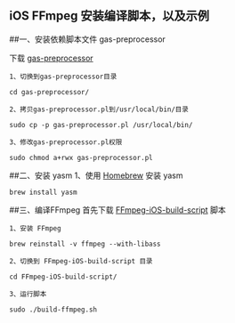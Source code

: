 ## iOS FFmpeg 安装编译脚本，以及示例


##一、安装依赖脚本文件 gas-preprocessor

下载 [gas-preprocessor](https://github.com/yuvi/gas-preprocessor) 

	1、切换到gas-preprocessor目录
	
	cd gas-preprocessor/
	
	2、拷贝gas-preprocessor.pl到/usr/local/bin/目录
	
	sudo cp -p gas-preprocessor.pl /usr/local/bin/
	
	3、修改gas-preprocessor.pl权限
	
	sudo chmod a+rwx gas-preprocessor.pl 

##二、安装 yasm
1、使用 [Homebrew](http://brew.sh/) 安装 yasm

	brew install yasm
	
##三、编译FFmpeg
首先下载 [FFmpeg-iOS-build-script](https://github.com/kewlbear/FFmpeg-iOS-build-script) 脚本

	1、安装 FFmpeg	
	
	brew reinstall -v ffmpeg --with-libass
	
	2、切换到 FFmpeg-iOS-build-script 目录
	
	cd FFmpeg-iOS-build-script/
	
	3、运行脚本
	
	sudo ./build-ffmpeg.sh
	
